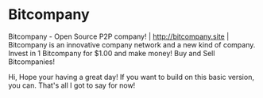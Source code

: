 # Bitcompany
Bitcompany - Open Source P2P company! | http://bitcompany.site |  Bitcompany is an innovative company network and a new kind of company. Invest in 1 Bitcompany for $1.00 and make money! Buy and Sell Bitcompanies!

Hi, Hope your having a great day! If you want to build on this basic version, you can. That's all I got to say for now!
